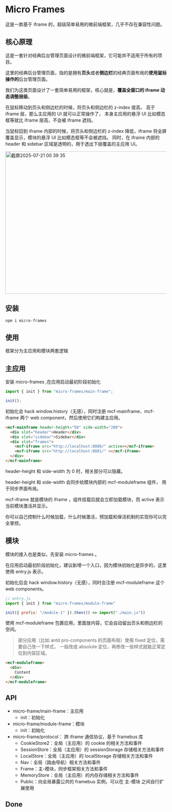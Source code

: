# Micro Frames

这是一款基于 iframe 的，超级简单易用的微前端框架，几乎不存在兼容性问题。

## 核心原理

这是一套针对经典后台管理页面设计的微前端框架，它可能并不适用于所有的项目。

这里的经典后台管理页面，指的是拥有**页头**或者**侧边栏**的经典页面布局的**使用鼠标操作的**后台管理页面。

我们为这类页面设计了一套简单易用的框架，核心就是，**覆盖全窗口的 iframe 动态调整层级**。

在鼠标移动到页头和侧边栏的时候，将页头和侧边栏的 z-index 提高，
高于 iframe 层，那么主应用的 UI 就可以正常操作了， 本身主应用的悬浮 UI 比如模态框等就比 iframe 层高，不会被 iframe 遮挡。

当鼠标回到 iframe 内部的时候，将页头和侧边栏的 z-index 降低，iframe 将全屏覆盖显示，模块的悬浮 UI 比如模态框等不会被遮挡。
同时，在 iframe 内部的 header 和 sidebar 区域是透明的，用于透出下层覆盖的主应用 UI。

<img width="1404" height="444" alt="截屏2025-07-21 00 39 35" src="https://github.com/user-attachments/assets/d89df225-4c3d-4fd0-8c81-14423ebc47ee" />

## 安装

```shell
npm i micro-frames
```

## 使用

框架分为主应用和模块两套逻辑

## 主应用

安装 micro-frames ,在应用启动最初阶段初始化

```js
import { init } from "micro-frames/main-frame";

init();
```

初始化会 hack window.history（无感），同时注册 mcf-mainframe、mcf-iframe 两个 web component，然后使用它们构建主应用。

```html
<mcf-mainframe header-height="50" side-width="200">
  <div slot="header">Header</div>
  <div slot="sidebar">Sidebar</div>
  <div slot="frames">
    <mcf-iframe src="http://localhost:8080/" active></mcf-iframe>
    <mcf-iframe src="http://localhost:8081/" ></mcf-iframe>
  </div>
</mcf-mainframe>
```

header-height 和 side-width 为 0 时，相关部分可以隐藏。

header-height 和 side-width 会同步给模块内部的 mcf-moduleframe 组件， 用于同步界面布局。

mcf-iframe 就是模块的 iframe ，组件挂载后就会立即加载模块，而 active 表示当前模块激活并显示。

你可以自己控制什么时候加载，什么时候激活，预加载和保活机制的实现你可以完全掌控。

## 模块

模块的接入也是类似，先安装 micro-frames 。

在应用启动最初阶段初始化，建议新增一个入口，因为模块初始化是异步的，这里使用 entry.js 表示。

初始化后会 hack window.history（无感），同时会注册 mcf-moduleframe 这个 web components。

```js
// entry.js
import { init } from "micro-frames/module-frame"

init({ prefix: "/module-1" }).then(() => import("./main.js"))
```

使用 mcf-moduleframe 包裹应用，里面放内容，它会自动留出页头和侧边栏的空间。

> 部分应用（比如 antd pro-components 的页面布局）使用 fixed 定位，需要自己改一下样式， 一般改成 absolute 定位，再修改一些样式就能正常定位到内容区域。

```html
<mcf-moduleframe>
  <div>
    Content
  </div>
</mcf-moduleframe>
```

## API

- micro-frame/main-frame：主应用
  - init：初始化
- micro-frame/module-frame：模块
  - init：初始化
- micro-frame/protocol： 跨 iframe 通信协议，基于 framebus 库
  - CookieStore2：全局（主应用）的 cookie 的相关方法和事件
  - SessionStore：全局（主应用）的 sessionStorage 存储相关方法和事件
  - LocalStore：全局（主应用）的 localStorage 存储相关方法和事件
  - Nav：全局（路由导航）相关方法和事件
  - Frame：主-模块，同步框架相关方法和事件
  - MemoryStore：全局（主应用）的内存存储相关方法和事件
  - Public：向全局暴露公共的 framebus 实例，可以在 主-模块 之间自行扩展使用

## Done
